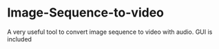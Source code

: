 # Image-Sequence-to-video
A very useful tool to convert image sequence to video with audio. GUI is included
